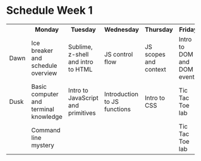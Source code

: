 # Schedule Week 1

<table>
  <tr>
    <th></th>
    <th>Monday</th>
    <th>Tuesday</th>
    <th>Wednesday</th>
    <th>Thursday</th>
    <th>Friday</th>
  </tr>
  <tr>
    <td>Dawn</td>
    <td>Ice breaker and schedule overview</td>
    <td>Sublime, z-shell and intro to HTML</td>
    <td>JS control flow</td>
    <td>JS scopes and context</td>
    <td>Intro to DOM and DOM events</td>
  </tr>
  <tr>
    <td>Dusk</td>
    <td>Basic computer and terminal knowledge</td>
    <td>Intro to JavaScript and primitives</td>
    <td>Introduction to JS functions</td>
    <td>Intro to CSS</td>
    <td>Tic Tac Toe lab</td>
  </tr>
  <tr>
    <td></td>
    <td>Command line mystery</td>
    <td></td>
    <td></td>
    <td></td>
    <td>Tic Tac Toe lab</td>
  </tr>
</table>
